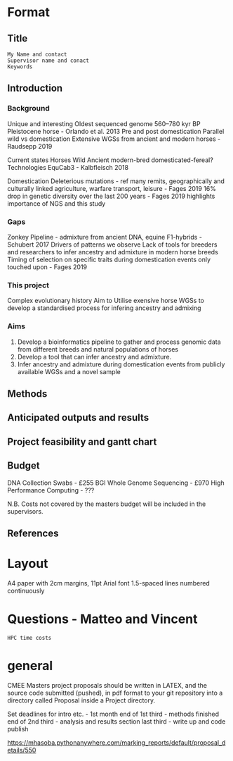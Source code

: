 # Format

## Title
	My Name and contact
	Supervisor name and conact
	Keywords

## Introduction
### Background
Unique and interesting
	Oldest sequenced genome
		560–780 kyr BP Pleistocene horse - Orlando et al. 2013 
	Pre and post domestication
	Parallel wild vs domestication
	Extensive WGSs from ancient and modern horses - Raudsepp 2019

Current states
	Horses
		Wild 
		Ancient
		modern-bred
		domesticated-fereal? 
	Technologies
		EquCab3 - Kalbfleisch 2018

Domestication
	Deleterious mutations - ref
	many remits, geographically and culturally linked
	agriculture, warfare transport, leisure - Fages 2019
	16% drop in genetic diversity over the last 200 years - Fages 2019
		highlights importance of NGS and this study 


### Gaps
Zonkey Pipeline - admixture from ancient DNA, equine F1-hybrids - Schubert 2017
Drivers of patterns we observe
Lack of tools for breeders and researchers to infer ancestry and admixture in modern horse breeds
Timing of selection on specific traits during domestication events only touched upon - Fages 2019



### This project
Complex evolutionary history
Aim to 
Utilise exensive horse WGSs to develop a standardised process for infering ancestry and admixing 

### Aims
1) Develop a bioinformatics pipeline to gather and process genomic data from different breeds and natural populations of horses
2) Develop a tool that can infer ancestry and admixture.
3) Infer ancestry and admixture during domestication events from publicly available WGSs and a novel sample


## Methods

## Anticipated outputs and results

## Project feasibility and gantt chart

## Budget
DNA Collection Swabs - £255
BGI Whole Genome Sequencing - £970
High Performance Computing - ???

N.B. Costs not covered by the masters budget will be included in the supervisors.  

## References


# Layout
A4 paper with 2cm margins, 
11pt Arial font
1.5-spaced
lines numbered continuously


# Questions - Matteo and Vincent
	HPC time costs


# general
CMEE Masters project proposals should be written in LATEX, and the source code submitted (pushed), in pdf format to your git repository into a directory called Proposal inside a Project directory. 

Set deadlines for intro etc. - 1st month
end of 1st third - methods finished
end of 2nd third - analysis and results section
last third - write up and code publish 



https://mhasoba.pythonanywhere.com/marking_reports/default/proposal_details/550



